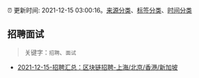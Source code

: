 :alarm_clock: 更新时间: 2021-12-15 03:00:16。[来源分类](../README.md)、[标签分类](../TAGS.md)、[时间分类](../TIMELINE.md)

## 招聘面试


> 关键字：`招聘`、`面试`



- [2021-12-15-招聘汇总：区块链招聘-上海/北京/香港/新加坡](https://www.v2ex.com/t/822315) 